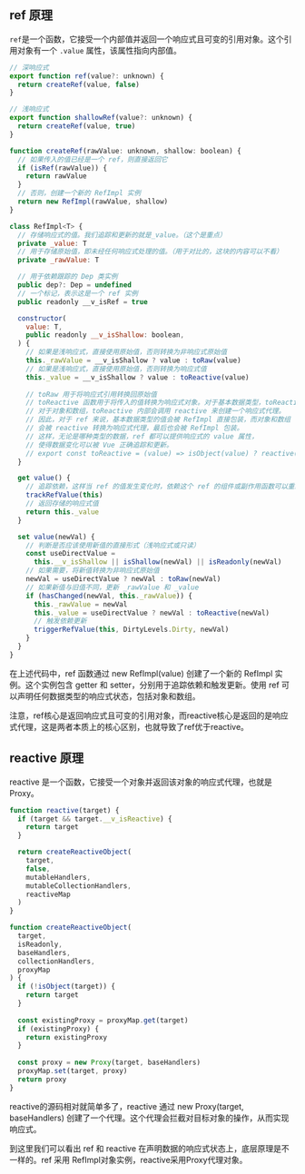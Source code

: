 ## ref 原理

`ref`是一个函数，它接受一个内部值并返回一个响应式且可变的引用对象。这个引用对象有一个 `.value` 属性，该属性指向内部值。

```js
// 深响应式
export function ref(value?: unknown) {
  return createRef(value, false)
}

// 浅响应式
export function shallowRef(value?: unknown) {
  return createRef(value, true)
}

function createRef(rawValue: unknown, shallow: boolean) {
  // 如果传入的值已经是一个 ref，则直接返回它
  if (isRef(rawValue)) {
    return rawValue
  }
  // 否则，创建一个新的 RefImpl 实例
  return new RefImpl(rawValue, shallow)
}

class RefImpl<T> {
  // 存储响应式的值。我们追踪和更新的就是_value。（这个是重点）
  private _value: T
  // 用于存储原始值，即未经任何响应式处理的值。（用于对比的，这块的内容可以不看）
  private _rawValue: T 

  // 用于依赖跟踪的 Dep 类实例
  public dep?: Dep = undefined
  // 一个标记，表示这是一个 ref 实例
  public readonly __v_isRef = true

  constructor(
    value: T,
    public readonly __v_isShallow: boolean,
  ) {
    // 如果是浅响应式，直接使用原始值，否则转换为非响应式原始值
    this._rawValue = __v_isShallow ? value : toRaw(value)
    // 如果是浅响应式，直接使用原始值，否则转换为响应式值
    this._value = __v_isShallow ? value : toReactive(value)
    
    // toRaw 用于将响应式引用转换回原始值
    // toReactive 函数用于将传入的值转换为响应式对象。对于基本数据类型，toReactive 直接返回原始值。
    // 对于对象和数组，toReactive 内部会调用 reactive 来创建一个响应式代理。
    // 因此，对于 ref 来说，基本数据类型的值会被 RefImpl 直接包装，而对象和数组
    // 会被 reactive 转换为响应式代理，最后也会被 RefImpl 包装。
    // 这样，无论是哪种类型的数据，ref 都可以提供响应式的 value 属性，
    // 使得数据变化可以被 Vue 正确追踪和更新。
    // export const toReactive = (value) => isObject(value) ? reactive(value) : value
  }

  get value() {
    // 追踪依赖，这样当 ref 的值发生变化时，依赖这个 ref 的组件或副作用函数可以重新运行。
    trackRefValue(this)
    // 返回存储的响应式值
    return this._value
  }

  set value(newVal) {
    // 判断是否应该使用新值的直接形式（浅响应式或只读）
    const useDirectValue =
      this.__v_isShallow || isShallow(newVal) || isReadonly(newVal)
    // 如果需要，将新值转换为非响应式原始值
    newVal = useDirectValue ? newVal : toRaw(newVal)
    // 如果新值与旧值不同，更新 _rawValue 和 _value
    if (hasChanged(newVal, this._rawValue)) {
      this._rawValue = newVal
      this._value = useDirectValue ? newVal : toReactive(newVal)
      // 触发依赖更新
      triggerRefValue(this, DirtyLevels.Dirty, newVal)
    }
  }
}

```

在上述代码中，ref 函数通过 new RefImpl(value) 创建了一个新的 RefImpl 实例。这个实例包含 getter 和 setter，分别用于追踪依赖和触发更新。使用 ref 可以声明任何数据类型的响应式状态，包括对象和数组。

注意，ref核心是返回响应式且可变的引用对象，而reactive核心是返回的是响应式代理，这是两者本质上的核心区别，也就导致了ref优于reactive。

## reactive 原理

reactive 是一个函数，它接受一个对象并返回该对象的响应式代理，也就是 Proxy。

```js
function reactive(target) {
  if (target && target.__v_isReactive) {
    return target
  }

  return createReactiveObject(
    target,
    false,
    mutableHandlers,
    mutableCollectionHandlers,
    reactiveMap
  )
}

function createReactiveObject(
  target,
  isReadonly,
  baseHandlers,
  collectionHandlers,
  proxyMap
) {
  if (!isObject(target)) {
    return target
  }
  
  const existingProxy = proxyMap.get(target)
  if (existingProxy) {
    return existingProxy
  }
  
  const proxy = new Proxy(target, baseHandlers)
  proxyMap.set(target, proxy)
  return proxy
}

```

reactive的源码相对就简单多了，reactive 通过 new Proxy(target, baseHandlers) 创建了一个代理。这个代理会拦截对目标对象的操作，从而实现响应式。

到这里我们可以看出 ref 和 reactive 在声明数据的响应式状态上，底层原理是不一样的。ref 采用 RefImpl对象实例，reactive采用Proxy代理对象。

